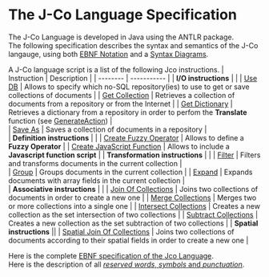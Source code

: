 # The J-Co Language Specification

The J-Co Language is developed in Java using the ANTLR package.  
The following specification describes the syntax and semantics of the J-Co langauge, 
using both [EBNF Notation](https://en.wikipedia.org/wiki/Extended_Backus%E2%80%93Naur_form) 
and a [Syntax Diagrams](https://en.wikipedia.org/wiki/Syntax_diagram). 

A J-Co language script is a list of the following Jco instructions.
| Instruction | Description |
| -------- | ----------- | 
| **I/O instructions** | |
| [Use DB](/languageSpecification//useDb.md) | Allows to specify which no-SQL repository(ies) to use to get or save collections of documents   |
| [Get Collection](/languageSpecification/getCollection.md) | Retrieves a collection of documents from a repository or from the Internet   | 
| [Get Dictionary](/languageSpecification/getDictionary.md) | Retrieves a dictionary from a repository in order to perfom the **Translate** function (see [GenerateAction](/languageSpecification/generateAction.md))   | 							
| [Save As](/languageSpecification/saveAs.md) | Saves a collection of documents in a repository    |  
| **Definition instructions** | |
|	[Create Fuzzy Operator](/languageSpecification/createFuzzyOperator.md) | Allows to define a **Fuzzy Operator**    |
| [Create JavaScript Function](/languageSpecification/createJavaScriptFunction.md) |  Allows to include a **Javascript function script**    |
| **Transformation instructions** | |
| [Filter](/languageSpecification/filter.md) | Filters and transforms documents in the current collection |  
| [Group](/languageSpecification/group.md) |   Groups documents in the current collection    |
| [Expand](/languageSpecification/expand.md) |  Expands documents with array fields in the current collection       |  
| **Associative instructions** | | 
| [Join Of Collections](/languageSpecification/joinOfCollections.md) |  Joins two collections of documents in order to create a new one   |
| [Merge Collections](/languageSpecification/mergeCollections.md) | Merges two or more collections into a single one    | 
| [Intersect Collections](/languageSpecification/intersectCollections.md) | Creates a new collection as the set intersection of two collections   |
| [Subtract Collections](/languageSpecification/subtractCollections.md) | Creates a new collection as the set subtraction of two collections    | 
| **Spatial instructions** ||
| [Spatial Join Of Collections](/languageSpecification/spatialJoin.md) | Joins two collections of documents according to their spatial fields in order to create a new one    |

Here is the complete [EBNF specification of the Jco Language](/languageSpecification/GecoLanguage.bnf).  
Here is the description of all [_reserved words_, _symbols_ and _punctuation_](/languageSpecification/tokenList.md).
